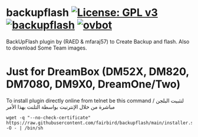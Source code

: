 backupflash [![License: GPL v3](https://img.shields.io/badge/License-GPLv3-blue.svg)](https://www.gnu.org/licenses/gpl-3.0) [![backupflash](https://github.com/fairbird/backupflash/actions/workflows/backupflash.yml/badge.svg)](https://github.com/fairbird/backupflash/actions/workflows/backupflash.yml) [![ovbot](https://github.com/fairbird/backupflash/actions/workflows/ovbot.yml/badge.svg)](https://github.com/fairbird/backupflash/actions/workflows/ovbot.yml)
=========
BackUpFlash plugin by (RAED & mfaraj57) to Create Backup and flash. Also to download Some Team images.
# Just for DreamBox (DM52X, DM820, DM7080, DM9X0, DreamOne/Two)

To install plugin directly online from telnet be this command / لتثبيت البلجن مباشرة من خلال الإنترنيت بواسطة التلنت بهذا الأمر
```
wget -q "--no-check-certificate" https://raw.githubusercontent.com/fairbird/backupflash/main/installer.sh -O - | /bin/sh
```
